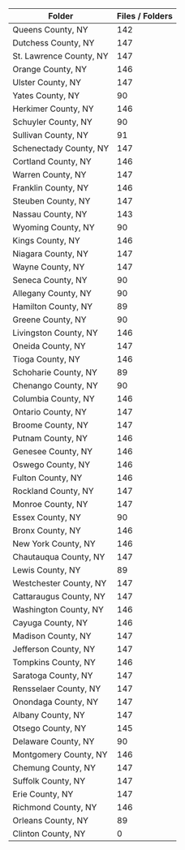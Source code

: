 | Folder                  |   Files / Folders |
|-------------------------|-------------------|
| Queens County, NY       |               142 |
| Dutchess County, NY     |               147 |
| St. Lawrence County, NY |               147 |
| Orange County, NY       |               146 |
| Ulster County, NY       |               147 |
| Yates County, NY        |                90 |
| Herkimer County, NY     |               146 |
| Schuyler County, NY     |                90 |
| Sullivan County, NY     |                91 |
| Schenectady County, NY  |               147 |
| Cortland County, NY     |               146 |
| Warren County, NY       |               147 |
| Franklin County, NY     |               146 |
| Steuben County, NY      |               147 |
| Nassau County, NY       |               143 |
| Wyoming County, NY      |                90 |
| Kings County, NY        |               146 |
| Niagara County, NY      |               147 |
| Wayne County, NY        |               147 |
| Seneca County, NY       |                90 |
| Allegany County, NY     |                90 |
| Hamilton County, NY     |                89 |
| Greene County, NY       |                90 |
| Livingston County, NY   |               146 |
| Oneida County, NY       |               147 |
| Tioga County, NY        |               146 |
| Schoharie County, NY    |                89 |
| Chenango County, NY     |                90 |
| Columbia County, NY     |               146 |
| Ontario County, NY      |               147 |
| Broome County, NY       |               147 |
| Putnam County, NY       |               146 |
| Genesee County, NY      |               146 |
| Oswego County, NY       |               146 |
| Fulton County, NY       |               146 |
| Rockland County, NY     |               147 |
| Monroe County, NY       |               147 |
| Essex County, NY        |                90 |
| Bronx County, NY        |               146 |
| New York County, NY     |               146 |
| Chautauqua County, NY   |               147 |
| Lewis County, NY        |                89 |
| Westchester County, NY  |               147 |
| Cattaraugus County, NY  |               147 |
| Washington County, NY   |               146 |
| Cayuga County, NY       |               146 |
| Madison County, NY      |               147 |
| Jefferson County, NY    |               147 |
| Tompkins County, NY     |               146 |
| Saratoga County, NY     |               147 |
| Rensselaer County, NY   |               147 |
| Onondaga County, NY     |               147 |
| Albany County, NY       |               147 |
| Otsego County, NY       |               145 |
| Delaware County, NY     |                90 |
| Montgomery County, NY   |               146 |
| Chemung County, NY      |               147 |
| Suffolk County, NY      |               147 |
| Erie County, NY         |               147 |
| Richmond County, NY     |               146 |
| Orleans County, NY      |                89 |
| Clinton County, NY      |                 0 |